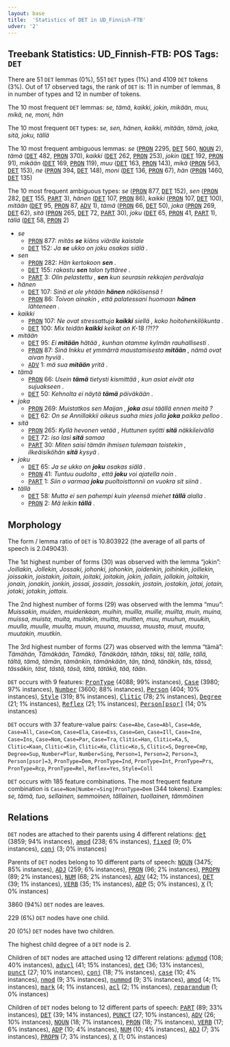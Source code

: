 ```yaml
---
layout: base
title:  'Statistics of DET in UD_Finnish-FTB'
udver: '2'
---
```


## Treebank Statistics: UD_Finnish-FTB: POS Tags: `DET`

There are 51 `DET` lemmas (0%), 551 `DET` types (1%) and 4109 `DET` tokens (3%).
Out of 17 observed tags, the rank of `DET` is: 11 in number of lemmas, 8 in number of types and 12 in number of tokens.

The 10 most frequent `DET` lemmas: <em>se, tämä, kaikki, jokin, mikään, muu, mikä, ne, moni, hän</em>

The 10 most frequent `DET` types:  <em>se, sen, hänen, kaikki, mitään, tämä, joka, sitä, joku, tällä</em>

The 10 most frequent ambiguous lemmas: <em>se</em> (<tt><a href="fi_ftb-pos-PRON.html">PRON</a></tt> 2295, <tt><a href="fi_ftb-pos-DET.html">DET</a></tt> 560, <tt><a href="fi_ftb-pos-NOUN.html">NOUN</a></tt> 2), <em>tämä</em> (<tt><a href="fi_ftb-pos-DET.html">DET</a></tt> 482, <tt><a href="fi_ftb-pos-PRON.html">PRON</a></tt> 370), <em>kaikki</em> (<tt><a href="fi_ftb-pos-DET.html">DET</a></tt> 262, <tt><a href="fi_ftb-pos-PRON.html">PRON</a></tt> 253), <em>jokin</em> (<tt><a href="fi_ftb-pos-DET.html">DET</a></tt> 192, <tt><a href="fi_ftb-pos-PRON.html">PRON</a></tt> 91), <em>mikään</em> (<tt><a href="fi_ftb-pos-DET.html">DET</a></tt> 169, <tt><a href="fi_ftb-pos-PRON.html">PRON</a></tt> 119), <em>muu</em> (<tt><a href="fi_ftb-pos-DET.html">DET</a></tt> 163, <tt><a href="fi_ftb-pos-PRON.html">PRON</a></tt> 143), <em>mikä</em> (<tt><a href="fi_ftb-pos-PRON.html">PRON</a></tt> 563, <tt><a href="fi_ftb-pos-DET.html">DET</a></tt> 153), <em>ne</em> (<tt><a href="fi_ftb-pos-PRON.html">PRON</a></tt> 394, <tt><a href="fi_ftb-pos-DET.html">DET</a></tt> 148), <em>moni</em> (<tt><a href="fi_ftb-pos-DET.html">DET</a></tt> 136, <tt><a href="fi_ftb-pos-PRON.html">PRON</a></tt> 67), <em>hän</em> (<tt><a href="fi_ftb-pos-PRON.html">PRON</a></tt> 1460, <tt><a href="fi_ftb-pos-DET.html">DET</a></tt> 135)

The 10 most frequent ambiguous types:  <em>se</em> (<tt><a href="fi_ftb-pos-PRON.html">PRON</a></tt> 877, <tt><a href="fi_ftb-pos-DET.html">DET</a></tt> 152), <em>sen</em> (<tt><a href="fi_ftb-pos-PRON.html">PRON</a></tt> 282, <tt><a href="fi_ftb-pos-DET.html">DET</a></tt> 155, <tt><a href="fi_ftb-pos-PART.html">PART</a></tt> 3), <em>hänen</em> (<tt><a href="fi_ftb-pos-DET.html">DET</a></tt> 107, <tt><a href="fi_ftb-pos-PRON.html">PRON</a></tt> 86), <em>kaikki</em> (<tt><a href="fi_ftb-pos-PRON.html">PRON</a></tt> 107, <tt><a href="fi_ftb-pos-DET.html">DET</a></tt> 100), <em>mitään</em> (<tt><a href="fi_ftb-pos-DET.html">DET</a></tt> 95, <tt><a href="fi_ftb-pos-PRON.html">PRON</a></tt> 87, <tt><a href="fi_ftb-pos-ADV.html">ADV</a></tt> 1), <em>tämä</em> (<tt><a href="fi_ftb-pos-PRON.html">PRON</a></tt> 66, <tt><a href="fi_ftb-pos-DET.html">DET</a></tt> 50), <em>joka</em> (<tt><a href="fi_ftb-pos-PRON.html">PRON</a></tt> 269, <tt><a href="fi_ftb-pos-DET.html">DET</a></tt> 62), <em>sitä</em> (<tt><a href="fi_ftb-pos-PRON.html">PRON</a></tt> 265, <tt><a href="fi_ftb-pos-DET.html">DET</a></tt> 72, <tt><a href="fi_ftb-pos-PART.html">PART</a></tt> 30), <em>joku</em> (<tt><a href="fi_ftb-pos-DET.html">DET</a></tt> 65, <tt><a href="fi_ftb-pos-PRON.html">PRON</a></tt> 41, <tt><a href="fi_ftb-pos-PART.html">PART</a></tt> 1), <em>tällä</em> (<tt><a href="fi_ftb-pos-DET.html">DET</a></tt> 58, <tt><a href="fi_ftb-pos-PRON.html">PRON</a></tt> 2)


* <em>se</em>
  * <tt><a href="fi_ftb-pos-PRON.html">PRON</a></tt> 877: <em>mitäs <b>se</b> kiäns viäräle kaistale</em>
  * <tt><a href="fi_ftb-pos-DET.html">DET</a></tt> 152: <em>Ja <b>se</b> ukko on joku osakas siälä .</em>
* <em>sen</em>
  * <tt><a href="fi_ftb-pos-PRON.html">PRON</a></tt> 282: <em>Hän kertokoon <b>sen</b> .</em>
  * <tt><a href="fi_ftb-pos-DET.html">DET</a></tt> 155: <em>rakastu <b>sen</b> talon tyttäree .</em>
  * <tt><a href="fi_ftb-pos-PART.html">PART</a></tt> 3: <em>Olin pelastettu , <b>sen</b> kun seurasin rekkojen perävaloja</em>
* <em>hänen</em>
  * <tt><a href="fi_ftb-pos-DET.html">DET</a></tt> 107: <em>Sinä et ole yhtään <b>hänen</b> näköisensä !</em>
  * <tt><a href="fi_ftb-pos-PRON.html">PRON</a></tt> 86: <em>Toivon ainakin , että palatessani huomaan <b>hänen</b> lähteneen .</em>
* <em>kaikki</em>
  * <tt><a href="fi_ftb-pos-PRON.html">PRON</a></tt> 107: <em>Ne ovat stressattuja <b>kaikki</b> siellä , koko hoitohenkilökunta .</em>
  * <tt><a href="fi_ftb-pos-DET.html">DET</a></tt> 100: <em>Mix teidän <b>kaikki</b> keikat on K-18 !?!??</em>
* <em>mitään</em>
  * <tt><a href="fi_ftb-pos-DET.html">DET</a></tt> 95: <em>Ei <b>mitään</b> hätää , kunhan otamme kylmän rauhallisesti .</em>
  * <tt><a href="fi_ftb-pos-PRON.html">PRON</a></tt> 87: <em>Sinä Inkku et ymmärrä maustamisesta <b>mitään</b> , nämä ovat aivan hyviä .</em>
  * <tt><a href="fi_ftb-pos-ADV.html">ADV</a></tt> 1: <em>mä sua <b>mitään</b> yritä .</em>
* <em>tämä</em>
  * <tt><a href="fi_ftb-pos-PRON.html">PRON</a></tt> 66: <em>Usein <b>tämä</b> tietysti kismittää , kun asiat eivät ota sujuakseen .</em>
  * <tt><a href="fi_ftb-pos-DET.html">DET</a></tt> 50: <em>Kehnolta ei näytä <b>tämä</b> päiväkään .</em>
* <em>joka</em>
  * <tt><a href="fi_ftb-pos-PRON.html">PRON</a></tt> 269: <em>Muistatkos sen Maijan , <b>joka</b> asui täällä ennen meitä ?</em>
  * <tt><a href="fi_ftb-pos-DET.html">DET</a></tt> 62: <em>On se Annillakkii oikeus suaha mies jolla <b>joka</b> paikka pelloo .</em>
* <em>sitä</em>
  * <tt><a href="fi_ftb-pos-PRON.html">PRON</a></tt> 265: <em>Kyllä hevonen vetää , Huttunen syötti <b>sitä</b> näkkileivällä</em>
  * <tt><a href="fi_ftb-pos-DET.html">DET</a></tt> 72: <em>iso lasi <b>sitä</b> samaa</em>
  * <tt><a href="fi_ftb-pos-PART.html">PART</a></tt> 30: <em>Miten saisi tämän ihmisen tulemaan toistekin , ilkeäisiköhän <b>sitä</b> kysyä .</em>
* <em>joku</em>
  * <tt><a href="fi_ftb-pos-DET.html">DET</a></tt> 65: <em>Ja se ukko on <b>joku</b> osakas siälä .</em>
  * <tt><a href="fi_ftb-pos-PRON.html">PRON</a></tt> 41: <em>Tuntuu oudolta , että <b>joku</b> voi ajatella noin .</em>
  * <tt><a href="fi_ftb-pos-PART.html">PART</a></tt> 1: <em>Siin o varmaa <b>joku</b> puoltoisttonnii on vuokra sit siinä .</em>
* <em>tällä</em>
  * <tt><a href="fi_ftb-pos-DET.html">DET</a></tt> 58: <em>Mutta ei sen pahempi kuin yleensä miehet <b>tällä</b> alalla .</em>
  * <tt><a href="fi_ftb-pos-PRON.html">PRON</a></tt> 2: <em>Mä leikin <b>tällä</b> .</em>

## Morphology

The form / lemma ratio of `DET` is 10.803922 (the average of all parts of speech is 2.049043).

The 1st highest number of forms (30) was observed with the lemma “jokin”: <em>Joillakin, Jollekin, Jossaki, johonki, johonkin, joidenkin, joihinkin, joillekin, joissakin, joistakin, joitain, joitaki, joitakin, jokin, jollain, jollakin, joltakin, jonain, jonakin, jonkin, jossai, jossain, jossakin, jostain, jostakin, jotai, jotain, jotaki, jotakin, jottais</em>.

The 2nd highest number of forms (29) was observed with the lemma “muu”: <em>Muissakin, muiden, muidenkaan, muihin, muilla, muille, muilta, muin, muina, muissa, muista, muita, muitakin, muitta, muitten, muu, muuhun, muukin, muulla, muulle, muulta, muun, muuna, muussa, muusta, muut, muuta, muutakin, muutkin</em>.

The 3rd highest number of forms (27) was observed with the lemma “tämä”: <em>Tämähän, Tämäkään, Tämäkö, Tänäkään, tähän, täksi, täl, tälle, tällä, tältä, tämä, tämän, tämänkin, tämänkään, tän, tänä, tänäkin, täs, tässä, tässäkin, täst, tästä, täsä, tätä, tätäkä, tää, tään</em>.

`DET` occurs with 9 features: <tt><a href="fi_ftb-feat-PronType.html">PronType</a></tt> (4088; 99% instances), <tt><a href="fi_ftb-feat-Case.html">Case</a></tt> (3980; 97% instances), <tt><a href="fi_ftb-feat-Number.html">Number</a></tt> (3600; 88% instances), <tt><a href="fi_ftb-feat-Person.html">Person</a></tt> (404; 10% instances), <tt><a href="fi_ftb-feat-Style.html">Style</a></tt> (319; 8% instances), <tt><a href="fi_ftb-feat-Clitic.html">Clitic</a></tt> (78; 2% instances), <tt><a href="fi_ftb-feat-Degree.html">Degree</a></tt> (21; 1% instances), <tt><a href="fi_ftb-feat-Reflex.html">Reflex</a></tt> (21; 1% instances), <tt><a href="fi_ftb-feat-Person-psor.html">Person[psor]</a></tt> (14; 0% instances)

`DET` occurs with 37 feature-value pairs: `Case=Abe`, `Case=Abl`, `Case=Ade`, `Case=All`, `Case=Com`, `Case=Ela`, `Case=Ess`, `Case=Gen`, `Case=Ill`, `Case=Ine`, `Case=Ins`, `Case=Nom`, `Case=Par`, `Case=Tra`, `Clitic=Han`, `Clitic=Ka,S`, `Clitic=Kaan`, `Clitic=Kin`, `Clitic=Ko`, `Clitic=Ko,S`, `Clitic=S`, `Degree=Cmp`, `Degree=Sup`, `Number=Plur`, `Number=Sing`, `Person=1`, `Person=2`, `Person=3`, `Person[psor]=3`, `PronType=Dem`, `PronType=Ind`, `PronType=Int`, `PronType=Prs`, `PronType=Rcp`, `PronType=Rel`, `Reflex=Yes`, `Style=Coll`

`DET` occurs with 185 feature combinations.
The most frequent feature combination is `Case=Nom|Number=Sing|PronType=Dem` (344 tokens).
Examples: <em>se, tämä, tuo, sellainen, semmoinen, tällainen, tuollainen, tämmöinen</em>


## Relations

`DET` nodes are attached to their parents using 4 different relations: <tt><a href="fi_ftb-dep-det.html">det</a></tt> (3859; 94% instances), <tt><a href="fi_ftb-dep-amod.html">amod</a></tt> (238; 6% instances), <tt><a href="fi_ftb-dep-fixed.html">fixed</a></tt> (9; 0% instances), <tt><a href="fi_ftb-dep-conj.html">conj</a></tt> (3; 0% instances)

Parents of `DET` nodes belong to 10 different parts of speech: <tt><a href="fi_ftb-pos-NOUN.html">NOUN</a></tt> (3475; 85% instances), <tt><a href="fi_ftb-pos-ADJ.html">ADJ</a></tt> (259; 6% instances), <tt><a href="fi_ftb-pos-PRON.html">PRON</a></tt> (96; 2% instances), <tt><a href="fi_ftb-pos-PROPN.html">PROPN</a></tt> (89; 2% instances), <tt><a href="fi_ftb-pos-NUM.html">NUM</a></tt> (68; 2% instances), <tt><a href="fi_ftb-pos-ADV.html">ADV</a></tt> (42; 1% instances), <tt><a href="fi_ftb-pos-DET.html">DET</a></tt> (39; 1% instances), <tt><a href="fi_ftb-pos-VERB.html">VERB</a></tt> (35; 1% instances), <tt><a href="fi_ftb-pos-ADP.html">ADP</a></tt> (5; 0% instances), <tt><a href="fi_ftb-pos-X.html">X</a></tt> (1; 0% instances)

3860 (94%) `DET` nodes are leaves.

229 (6%) `DET` nodes have one child.

20 (0%) `DET` nodes have two children.

The highest child degree of a `DET` node is 2.

Children of `DET` nodes are attached using 12 different relations: <tt><a href="fi_ftb-dep-advmod.html">advmod</a></tt> (108; 40% instances), <tt><a href="fi_ftb-dep-advcl.html">advcl</a></tt> (41; 15% instances), <tt><a href="fi_ftb-dep-det.html">det</a></tt> (36; 13% instances), <tt><a href="fi_ftb-dep-punct.html">punct</a></tt> (27; 10% instances), <tt><a href="fi_ftb-dep-conj.html">conj</a></tt> (18; 7% instances), <tt><a href="fi_ftb-dep-case.html">case</a></tt> (10; 4% instances), <tt><a href="fi_ftb-dep-nmod.html">nmod</a></tt> (9; 3% instances), <tt><a href="fi_ftb-dep-nummod.html">nummod</a></tt> (9; 3% instances), <tt><a href="fi_ftb-dep-amod.html">amod</a></tt> (4; 1% instances), <tt><a href="fi_ftb-dep-mark.html">mark</a></tt> (4; 1% instances), <tt><a href="fi_ftb-dep-acl.html">acl</a></tt> (2; 1% instances), <tt><a href="fi_ftb-dep-reparandum.html">reparandum</a></tt> (1; 0% instances)

Children of `DET` nodes belong to 12 different parts of speech: <tt><a href="fi_ftb-pos-PART.html">PART</a></tt> (89; 33% instances), <tt><a href="fi_ftb-pos-DET.html">DET</a></tt> (39; 14% instances), <tt><a href="fi_ftb-pos-PUNCT.html">PUNCT</a></tt> (27; 10% instances), <tt><a href="fi_ftb-pos-ADV.html">ADV</a></tt> (26; 10% instances), <tt><a href="fi_ftb-pos-NOUN.html">NOUN</a></tt> (18; 7% instances), <tt><a href="fi_ftb-pos-PRON.html">PRON</a></tt> (18; 7% instances), <tt><a href="fi_ftb-pos-VERB.html">VERB</a></tt> (17; 6% instances), <tt><a href="fi_ftb-pos-ADP.html">ADP</a></tt> (10; 4% instances), <tt><a href="fi_ftb-pos-NUM.html">NUM</a></tt> (10; 4% instances), <tt><a href="fi_ftb-pos-ADJ.html">ADJ</a></tt> (7; 3% instances), <tt><a href="fi_ftb-pos-PROPN.html">PROPN</a></tt> (7; 3% instances), <tt><a href="fi_ftb-pos-X.html">X</a></tt> (1; 0% instances)

